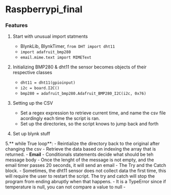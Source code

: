 # Raspberrypi_final

### Features
1. Start with unusual import statments
    - BlynkLib, BlynkTimer, `from DHT import dht11`
    - `import adafruit_bmp280`
    - `email.mime.text import MIMEText`

2. Initializing BMP280 & dht11
    the sensor becomes objects of their respective classes
    - `dht11 = dht11(gpioinput)`
    - `i2c = board.I2C()`
    - `bmp280 = adafruit_bmp280.Adafruit_BMP280_I2C(i2c, 0x76)`
3. Setting up the CSV
    - Set a regex expression to retrieve current time, and name the csv file acordingly each time the script is ran. 
    - Set up the directories, so the script knows to jump back and forth

4. Set up blynk stuff

5.** while True loop**:
    - Reintialize the directory back to the original after changing the csv
    - Retrieve the data based on indexing the array that is returned. 
    - **Email**
        - Conditionals statements decide what should be teh message body
        - Once the lenght of the message is not empty, and the email timer passes 20 seconds, it will send an email
        - The Try and the Catch block. 
            - Sometimes, the dht11 sensor does not collect data the first time, this will require the user to restart the script. The try and catch will stop the program from ending abruptly when that happens. 
            - It is a TypeError since if temperature is null, you can not compare a value to null
             - 
         
    






<!-- // explain code in detail -->
<!-- // describe fucntion logic and algos -->
<!--relevant code snipets -->


